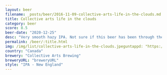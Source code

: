 ```yaml
---
layout: beer
filename: _posts/beer/2016-11-09-collective-arts-life-in-the-clouds.md
title: Collective arts life in the clouds
category: beer
score: 8.5
beer-date: "2020-12-25"
desc: "Very smooth hazy IPA. Not sure if this beer has been through the wars hence the particulate haze, but still tastes good"
permalink: /beer/:title.html
img: /img/list/collective-arts-life-in-the-clouds.jpeguntappd: "https://untappd.com/b/collective-arts-brewing-life-in-the-clouds/2429930"
country: "Canada"
brewery: "Collective Arts Brewing"
breweryURL: "breweryURL"
style: "IPA - New England"
---
```

